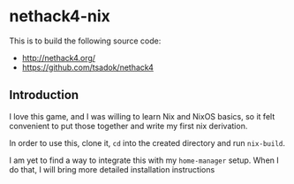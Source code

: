 # nethack4-nix

This is to build the following source code:
- http://nethack4.org/
- https://github.com/tsadok/nethack4

## Introduction

I love this game, and I was willing to learn Nix and NixOS basics, so
it felt convenient to put those together and write my first nix
derivation.

In order to use this, clone it, `cd` into the created directory and
run `nix-build`.

I am yet to find a way to integrate this with my `home-manager`
setup. When I do that, I will bring more detailed installation
instructions

